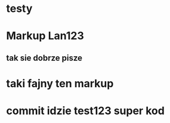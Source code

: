 # testy

# Markup Lan123

## tak sie dobrze pisze

# taki fajny ten markup

# commit idzie test123 super kod
